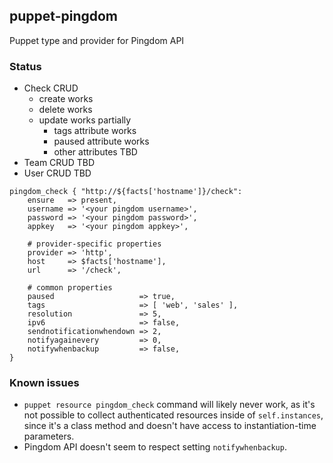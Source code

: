 ## puppet-pingdom
Puppet type and provider for Pingdom API

### Status
- Check CRUD
  - create works
  - delete works
  - update works partially
      - tags attribute works
      - paused attribute works
      - other attributes TBD     
- Team CRUD TBD
- User CRUD TBD

```puppet
pingdom_check { "http://${facts['hostname']}/check":
    ensure   => present,
    username => '<your pingdom username>',
    password => '<your pingdom password>',
    appkey   => '<your pingdom appkey>',
    
    # provider-specific properties
    provider => 'http',
    host     => $facts['hostname'],
    url      => '/check',

    # common properties
    paused                   => true,
    tags                     => [ 'web', 'sales' ],
    resolution               => 5,
    ipv6                     => false,
    sendnotificationwhendown => 2,
    notifyagainevery         => 0,
    notifywhenbackup         => false,
}
```
### Known issues
- `puppet resource pingdom_check` command will likely never work, as it's not possible to collect authenticated resources inside of `self.instances`, since it's a class method and doesn't have access to instantiation-time parameters.
- Pingdom API doesn't seem to respect setting `notifywhenbackup`.
  
